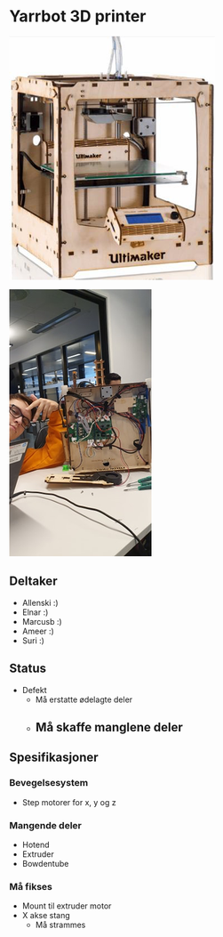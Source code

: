# Yarrbot 3D printer
![Yarr](ULTIMAKER-ORIGINAL.jpg)

![Yarr](einar2.jpg)


## Deltaker
- Allenski :)
- Elnar :)
- Marcusb :)
- Ameer :)
- Suri :)

## Status
- Defekt 
	- Må erstatte ødelagte deler
	- Må skaffe manglene deler
		-

## Spesifikasjoner


### Bevegelsesystem
- Step motorer for x, y og z


### Mangende deler
- Hotend
- Extruder
- Bowdentube


### Må fikses
- Mount til extruder motor
- X akse stang
	- Må strammes
	

